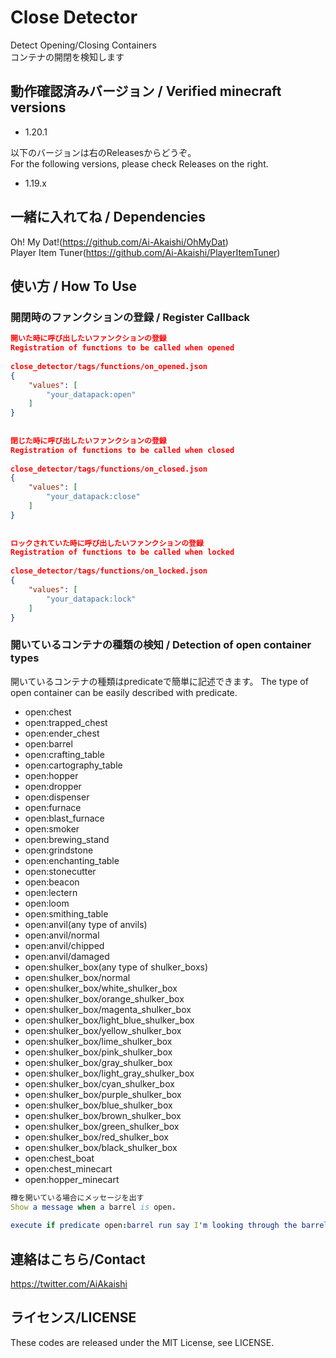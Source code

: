 # Close Detector

Detect Opening/Closing Containers  
コンテナの開閉を検知します

## 動作確認済みバージョン / Verified minecraft versions

- 1.20.1

以下のバージョンは右のReleasesからどうぞ。  
For the following versions, please check Releases on the right.  

- 1.19.x

## 一緒に入れてね / Dependencies

Oh! My Dat!(<https://github.com/Ai-Akaishi/OhMyDat>)  
Player Item Tuner(<https://github.com/Ai-Akaishi/PlayerItemTuner>)

## 使い方 / How To Use

### 開閉時のファンクションの登録 / Register Callback

```json
開いた時に呼び出したいファンクションの登録  
Registration of functions to be called when opened  
  
close_detector/tags/functions/on_opened.json  
{  
    "values": [  
        "your_datapack:open"  
    ]  
}  
  
  
閉じた時に呼び出したいファンクションの登録  
Registration of functions to be called when closed  
  
close_detector/tags/functions/on_closed.json  
{  
    "values": [  
        "your_datapack:close"  
    ]  
}
  
  
ロックされていた時に呼び出したいファンクションの登録  
Registration of functions to be called when locked  
  
close_detector/tags/functions/on_locked.json  
{  
    "values": [  
        "your_datapack:lock"  
    ]  
}
```

### 開いているコンテナの種類の検知 / Detection of open container types

開いているコンテナの種類はpredicateで簡単に記述できます。
The type of open container can be easily described with predicate.

- open:chest
- open:trapped_chest
- open:ender_chest
- open:barrel
- open:crafting_table
- open:cartography_table
- open:hopper
- open:dropper
- open:dispenser
- open:furnace
- open:blast_furnace
- open:smoker
- open:brewing_stand
- open:grindstone
- open:enchanting_table
- open:stonecutter
- open:beacon
- open:lectern
- open:loom
- open:smithing_table
- open:anvil(any type of anvils)
- open:anvil/normal
- open:anvil/chipped
- open:anvil/damaged
- open:shulker_box(any type of shulker_boxs)
- open:shulker_box/normal
- open:shulker_box/white_shulker_box
- open:shulker_box/orange_shulker_box
- open:shulker_box/magenta_shulker_box
- open:shulker_box/light_blue_shulker_box
- open:shulker_box/yellow_shulker_box
- open:shulker_box/lime_shulker_box
- open:shulker_box/pink_shulker_box
- open:shulker_box/gray_shulker_box
- open:shulker_box/light_gray_shulker_box
- open:shulker_box/cyan_shulker_box
- open:shulker_box/purple_shulker_box
- open:shulker_box/blue_shulker_box
- open:shulker_box/brown_shulker_box
- open:shulker_box/green_shulker_box
- open:shulker_box/red_shulker_box
- open:shulker_box/black_shulker_box
- open:chest_boat
- open:chest_minecart
- open:hopper_minecart

```nim
樽を開いている場合にメッセージを出す  
Show a message when a barrel is open.  
  
execute if predicate open:barrel run say I'm looking through the barrels now.
```

## 連絡はこちら/Contact

<https://twitter.com/AiAkaishi>

## ライセンス/LICENSE

These codes are released under the MIT License, see LICENSE.
